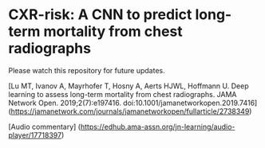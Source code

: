 # CXR-risk: A CNN to predict long-term mortality from chest radiographs


Please watch this repository for future updates.



[Lu MT, Ivanov A, Mayrhofer T, Hosny A, Aerts HJWL, Hoffmann U. Deep learning to assess long-term mortality from chest radiographs. JAMA Network Open. 2019;2(7):e197416. doi:10.1001/jamanetworkopen.2019.7416] (https://jamanetwork.com/journals/jamanetworkopen/fullarticle/2738349)

[Audio commentary] (https://edhub.ama-assn.org/jn-learning/audio-player/17718397)

